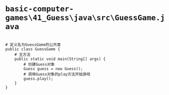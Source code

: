 # `basic-computer-games\41_Guess\java\src\GuessGame.java`

```

# 定义名为GuessGame的公共类
public class GuessGame {
    # 主方法
    public static void main(String[] args) {
        # 创建Guess对象
        Guess guess = new Guess();
        # 调用Guess对象的play方法开始游戏
        guess.play();
    }
}

```